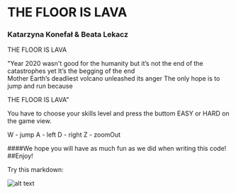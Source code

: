 
# THE FLOOR IS LAVA 

### Katarzyna Konefał & Beata Lekacz 

       
           
           
            
THE FLOOR IS LAVA
          
          
 "Year 2020 wasn't good for the humanity but it’s not the end of the catastrophes yet
 It’s the begging of the end        
 Mother Earth’s deadliest volcano unleashed its anger
 The only hope is to jump and run because 
 
 THE FLOOR IS LAVA"
 
 
 You have to choose your skills level and press the buttom EASY or HARD on the game view. 
 
W - jump
A - left
D - right
Z - zoomOut


####We hope you will have as much fun as we did when writing this code!
##Enjoy!


Try this markdown:

![alt text](https://cdn.lowgif.com/full/4703ecf3de8a6b7c-.gif)
 